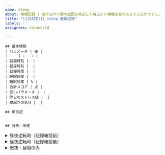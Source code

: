 ```yaml
---
name: Sleep
about: 睡眠記録 | 寝不足や不眠の原因を特定して毎日よい睡眠を取れるように心がけましょう
title: "[{{DATE}}]_sleep_睡眠記録"
labels: ''
assignees: noraworld

---
```


```
## 基本情報
| パラメータ | 値 |
| --- | :---: |
| 就寝時刻 |  |
| 起床時刻 |  |
| 就寝時間 |  |
| 睡眠時間 |  |
| 睡眠効率 | % |
| 合計スコア | 点 |
| 低いパラメータ |  |
| 昨日のストレス値 |  |
| 寝起きの気分 |  |

## 夢日記


## 分析・所感

```



<details>
<summary>昼夜逆転時（記録確認前）</summary>

```
## 基本情報
| パラメータ | 値 |
| --- | :---: |
| 昨日のストレス値 |  |
| 寝起きの気分 |  |

## 夢日記


## 分析・所感
昼夜逆転で記録がまだ確認できないので、日付変更後、または翌日確認する。


```
</details>



<details>
<summary>昼夜逆転時（記録確認後）</summary>

```
## 基本情報
| パラメータ | 値 |
| --- | :---: |
| 就寝時刻 |  |
| 起床時刻 |  |
| 就寝時間 |  |
| 睡眠時間 |  |
| 睡眠効率 | % |
| 合計スコア | 点 |
| 低いパラメータ |  |

## 分析・所感
昼夜逆転時の睡眠の記録が確認できるようになった。


```
</details>



<details>
<summary>徹夜・昼寝のみ</summary>

```
## 基本情報
| パラメータ | 値 |
| --- | :---: |
| 就寝時刻 |  |
| 起床時刻 |  |
| 就寝時間 |  |
| 睡眠時間 |  |
| 昨日のストレス値 |  |
| 寝起きの気分 |  |

## 夢日記


## 分析・所感
昼寝のみだったため正確な記録は確認できていない。この睡眠時間は翌日のものと合算されるはず。


```
</details>
